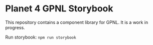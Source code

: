 # Planet 4 GPNL Storybook

This repository contains a component library for GPNL. It is a work in progress.  

Run storybook: `npm run storybook`